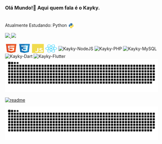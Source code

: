 ### Olá Mundo!👋 Aqui quem fala é o Kayky.
#
Atualmente Estudando: Python <img align="center" alt="Rafa-Python" height="20" width="20" src="https://raw.githubusercontent.com/devicons/devicon/master/icons/python/python-original.svg"> 

<div>
  <a href="https://github.com/Kayky-007">
    <img height="180em" src="https://github-readme-stats.vercel.app/api?username=Kayky-007&show_icons=true&theme=dark&include_all_commits=true&count_private=true" />
    <img height="180em" src="https://github-readme-stats.vercel.app/api/top-langs/?username=Kayky-007&layout=compact&langs_count=16&theme=dark" />
  </a>
</div>
 
<div style="display: inline_block"><br>
  <img align="center" alt="Kayky-HTML" height="30" width="40" src="https://raw.githubusercontent.com/devicons/devicon/master/icons/html5/html5-original.svg">
  <img align="center" alt="Kayky-CSS" height="30" width="40" src="https://raw.githubusercontent.com/devicons/devicon/master/icons/css3/css3-original.svg">
  <img align="center" alt="Kayky-Js" height="30" width="40" src="https://raw.githubusercontent.com/devicons/devicon/master/icons/javascript/javascript-plain.svg">
  <img align="center" alt="Kayky-React" height="30" width="40" src="https://raw.githubusercontent.com/devicons/devicon/master/icons/react/react-original.svg">
  <img align="center" alt="Kayky-NodeJS" height="40" width="50" src="https://cdn.jsdelivr.net/gh/devicons/devicon@latest/icons/nodejs/nodejs-plain-wordmark.svg" />
  <img align="center" alt="Kayky-PHP" height="40" width="50" src="https://cdn.jsdelivr.net/gh/devicons/devicon@latest/icons/php/php-original.svg" />
  <img align="center" alt="Kayky-MySQL" height="40" width="50" src="https://cdn.jsdelivr.net/gh/devicons/devicon@latest/icons/mysql/mysql-original-wordmark.svg" />
  <img align="center" alt="Kayky-Dart" height="30" width="40" src="https://cdn.jsdelivr.net/gh/devicons/devicon@latest/icons/dart/dart-original.svg" />
  <img align="center" alt="Kayky-Flutter" height="30" width="40" src="https://cdn.jsdelivr.net/gh/devicons/devicon@latest/icons/flutter/flutter-original.svg" />
</div>

<picture>
  <source media="(prefers-color-scheme: dark)" srcset="https://raw.githubusercontent.com/Kayky-007/Kayky-007/output/github-contribution-grid-snake-dark.svg">
  <source media="(prefers-color-scheme: light)" srcset="https://raw.githubusercontent.com/Kayky-007/Kayky-007/output/github-contribution-grid-snake.svg">
  <img alt="github contribution grid snake animation" src="https://raw.githubusercontent.com/Kayky-007/Kayky-007/output/github-contribution-grid-snake.svg">
</picture>

[![readme](https://github-readme-stats.vercel.app/api/pin/?username=Kayky-007&repo=Kayky-007&theme=react)](https://github.com/Kayky-007/Kayky-007)

![Snake animation](https://github.com/Kayky-007/Kayky-007/blob/output/github-contribution-grid-snake.svg)
